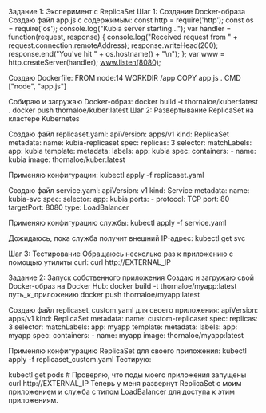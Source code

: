 Задание 1: Эксперимент с ReplicaSet
Шаг 1: Создание Docker-образа
Создаю файл app.js с содержимым:
const http = require('http');
const os = require('os');
console.log("Kubia server starting...");
var handler = function(request, response) {
  console.log("Received request from " + request.connection.remoteAddress);
  response.writeHead(200);
  response.end("You've hit " + os.hostname() + "\n");
};
var www = http.createServer(handler);
www.listen(8080);

Создаю Dockerfile:
FROM node:14
WORKDIR /app
COPY app.js .
CMD ["node", "app.js"]

Собираю и загружаю Docker-образ:
docker build -t thornaloe/kuber:latest .
docker push thornaloe/kuber:latest
Шаг 2: Развертывание ReplicaSet на кластере Kubernetes

Создаю файл replicaset.yaml:
apiVersion: apps/v1
kind: ReplicaSet
metadata:
  name: kubia-replicaset
spec:
  replicas: 3
  selector:
    matchLabels:
      app: kubia
  template:
    metadata:
      labels:
        app: kubia
    spec:
      containers:
      - name: kubia
        image: thornaloe/kuber:latest

Применяю конфигурации:
kubectl apply -f replicaset.yaml

Создаю файл service.yaml:
apiVersion: v1
kind: Service
metadata:
  name: kubia-svc
spec:
  selector:
    app: kubia
  ports:
    - protocol: TCP
      port: 80
      targetPort: 8080
  type: LoadBalancer

Применяю конфигурацию службы:
kubectl apply -f service.yaml

Дожидаюсь, пока служба получит внешний IP-адрес:
kubectl get svc

Шаг 3: Тестирование
Обращаюсь несколько раз к приложению с помощью утилиты curl:
curl http://EXTERNAL_IP

Задание 2: Запуск собственного приложения
Создаю и загружаю свой Docker-образ на Docker Hub:
docker build -t thornaloe/myapp:latest путь_к_приложению
docker push thornaloe/myapp:latest

Создаю файл replicaset_custom.yaml для своего приложения:
apiVersion: apps/v1
kind: ReplicaSet
metadata:
  name: custom-replicaset
spec:
  replicas: 3
  selector:
    matchLabels:
      app: myapp
  template:
    metadata:
      labels:
        app: myapp
    spec:
      containers:
      - name: myapp
        image: thornaloe/myapp:latest

Применяю конфигурацию ReplicaSet для своего приложения:
kubectl apply -f replicaset_custom.yaml
Тестирую:



kubectl get pods  # Проверяю, что поды моего приложения запущены
curl http://EXTERNAL_IP
Теперь у меня развернут ReplicaSet с моим приложением и служба с типом LoadBalancer для доступа к этим приложениям.
